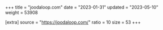 +++
title = "joodaloop.com"
date = "2023-01-31"
updated = "2023-05-10"
weight = 53908

[extra]
source = "https://joodaloop.com/"
ratio = 10
size = 53
+++
